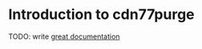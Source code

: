 # Introduction to cdn77purge

TODO: write [great documentation](http://jacobian.org/writing/what-to-write/)

